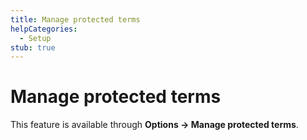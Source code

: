 ```yaml
---
title: Manage protected terms
helpCategories:
  - Setup
stub: true
---
```

# Manage protected terms

This feature is available through **Options → Manage protected terms**.